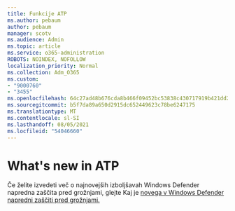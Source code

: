 ```yaml
---
title: Funkcije ATP
ms.author: pebaum
author: pebaum
manager: scotv
ms.audience: Admin
ms.topic: article
ms.service: o365-administration
ROBOTS: NOINDEX, NOFOLLOW
localization_priority: Normal
ms.collection: Adm_O365
ms.custom:
- "9000760"
- "3455"
ms.openlocfilehash: 64c27ad48b676cda8b466f09452bc53838c430717919b421dd287063aabc8c75
ms.sourcegitcommit: b5f7da89a650d2915dc652449623c78be6247175
ms.translationtype: MT
ms.contentlocale: sl-SI
ms.lasthandoff: 08/05/2021
ms.locfileid: "54046660"
---
```

# <a name="whats-new-in-atp"></a>What's new in ATP

Če želite izvedeti več o najnovejših izboljšavah Windows Defender napredna zaščita pred grožnjami, glejte Kaj je [novega v Windows Defender napredni zaščiti pred grožnjami.](https://www.microsoft.com/security/blog/2018/11/15/whats-new-in-windows-defender-atp/)
